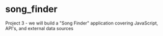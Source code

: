 # song_finder
Project 3 - we will build a "Song Finder" application covering JavaScript, API's, and external data sources
